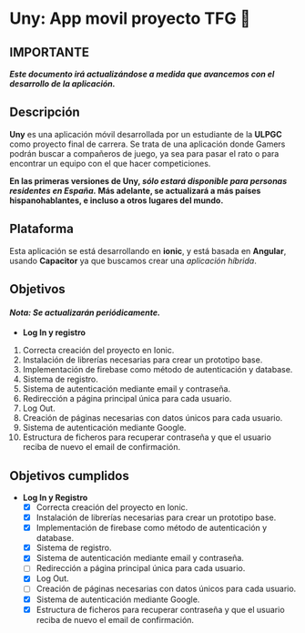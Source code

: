 # Uny: App movil proyecto TFG :school_satchel:
## IMPORTANTE

***Este documento irá actualizándose a medida que avancemos con el desarrollo de la aplicación.***

## Descripción

**Uny** es una aplicación móvil desarrollada por un estudiante de la **ULPGC** como proyecto final de carrera. 
Se trata de una aplicación donde Gamers podrán buscar a compañeros de juego, ya sea para pasar el rato o para encontrar un equipo con el que hacer competiciones.

**En las primeras versiones de Uny, _sólo estará disponible para personas residentes en España._ Más adelante, se actualizará a más países hispanohablantes,
e incluso a otros lugares del mundo.**

## Plataforma
Esta aplicación se está desarrollando en **ionic**, y está basada en **Angular**, usando **Capacitor** ya que buscamos crear una _aplicación híbrida_.

## Objetivos 
#### _Nota: Se actualizarán periódicamente._
- **Log In y registro**
1. Correcta creación del proyecto en Ionic.
2. Instalación de librerías necesarias para crear un prototipo base.
3. Implementación de firebase como método de autenticación y database.
4. Sistema de registro.
5. Sistema de autenticación mediante email y contraseña.
6. Redirección a página principal única para cada usuario.
7. Log Out.
8. Creación de páginas necesarias con datos únicos para cada usuario.
9. Sistema de autenticación mediante Google.
10. Estructura de ficheros para recuperar contraseña y que el usuario reciba de nuevo el email de confirmación.

## Objetivos cumplidos
- **Log In y Registro**
    - [x] Correcta creación del proyecto en Ionic.
    - [x] Instalación de librerías necesarias para crear un prototipo base.
    - [x] Implementación de firebase como método de autenticación y database.
    - [x] Sistema de registro.
    - [x] Sistema de autenticación mediante email y contraseña.
    - [ ] Redirección a página principal única para cada usuario.
    - [x] Log Out.
    - [ ] Creación de páginas necesarias con datos únicos para cada usuario.
    - [x] Sistema de autenticación mediante Google.
    - [x] Estructura de ficheros para recuperar contraseña y que el usuario reciba de nuevo el email de confirmación.
